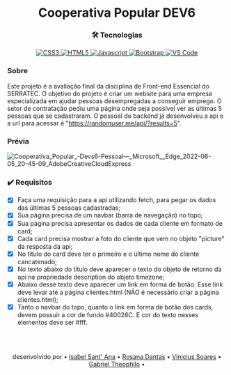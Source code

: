 <h1 align="center">Cooperativa Popular DEV6</h1>

<h3 align="center" >🛠 Tecnologias</h3>

<p align="center">
  <a href="">
    <img src="https://img.shields.io/badge/CSS3-1572B6?style=for-the-badge&logo=css3&logoColor=white"  alt="CSS3" />
  </a>
   <a href="">
    <img src="https://img.shields.io/badge/HTML5-E34F26?style=for-the-badge&logo=html5&logoColor=white"  alt="HTML5" />
  </a>
  <a href="">
    <img src="https://img.shields.io/badge/JavaScript-323330?style=for-the-badge&logo=javascript&logoColor=F7DF1E"  alt="Javascript" />
   <a href="">
    <img src="https://img.shields.io/badge/Bootstrap-563D7C?style=for-the-badge&logo=bootstrap&logoColor=white"  alt="Bootstrap" />
  </a>
  <a href="">
    <img src="https://img.shields.io/badge/Visual_Studio_Code-0078D4?style=for-the-badge&logo=visual%20studio%20code&logoColor=white"  alt="VS Code" />
  </a>
  </p>
  
### Sobre
Este projeto é a avaliação final da disciplina de Front-end Essencial do SERRATEC. O objetivo do projeto é criar um website para uma empresa especializada em ajudar pessoas desempregadas a conseguir emprego. O setor de contratação pediu uma página onde seja possível ver as últimas 5 pessoas que se cadastraram. O pessoal do backend já desenvolveu a api e a url para acessar é "https://randomuser.me/api/?results=5". 

### Prévia

![Cooperativa_Popular_-_Devs6_-_Pessoal_—_Microsoft__Edge_2022-06-05_20-45-09_AdobeCreativeCloudExpress](https://user-images.githubusercontent.com/101607831/172083767-7204e6c9-a80b-4453-9d63-bc9fc83cb43d.gif)


### ✔️ Requisitos

- [x] Faça uma requisição para a api utilizando fetch, para pegar os dados das últimas 5 pessoas cadastradas;
- [x] Sua página precisa de um navbar (barra de navegação) no topo;
- [x] Sua página precisa apresentar os dados de cada cliente em formato de card;
- [x] Cada card precisa mostrar a foto do cliente que vem no objeto "picture" da resposta da api;
- [x] No título do card deve ter o primeiro e o último nome do cliente cancatenado;
- [x] No texto abaixo do título deve aparecer o texto do objeto de retorno da api na propriedade description do objeto timezone;
- [x] Abaixo desse texto deve aparecer um link em forma de botão. Esse link deve levar
até a página clientes.html (NÃO é necessário criar a página clientes.html);
- [x] Tanto o navbar do topo, quanto o link em forma de botão dos cards, devem possuir a cor de fundo #40026C. E cor do texto nesses elementos deve ser #fff.

<br>
<br>
 <p align="center">
desenvolvido por • <a href="https://www.linkedin.com/in/isabelsantana2811/">Isabel Sant' Ana</a> •
<a href="https://www.linkedin.com/in/rosana-dantas-a1706910b/">Rosana Dantas</a> •
<a href="https://www.linkedin.com/in/vin%C3%ADcius-soares-43238b144/">Vinicius Soares</a> •
<a href="https://www.linkedin.com/in/gabriel-theophilo-32053a110/">Gabriel Theophilo</a> •
</p>


